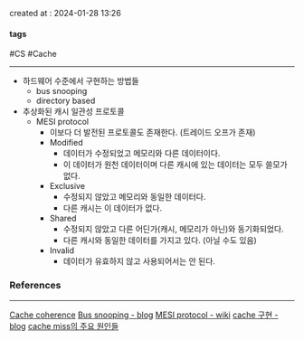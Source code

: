 created at : 2024-01-28 13:26

#### tags

#CS #Cache 

--- 

- 하드웨어 수준에서 구현하는 방법들
	- bus snooping
	- directory based
- 추상화된 캐시 일관성 프로토콜
	- MESI protocol
		- 이보다 더 발전된 프로토콜도 존재한다. (트레이드 오프가 존재)
		- Modified
			- 데이터가 수정되었고 메모리와 다른 데이터이다.
			- 이 데이터가 원천 데이터이며 다른 캐시에 있는 데이터는 모두 쓸모가 없다.
		- Exclusive
			- 수정되지 않았고 메모리와 동일한 데이터다.
			- 다른 캐시는 이 데이터가 없다.
		- Shared
			- 수정되지 않았고 다른 어딘가(캐시, 메모리가 아닌)와 동기화되었다.
			- 다른 캐시와 동일한 데이터를 가지고 있다. (아닐 수도 있음)
		- Invalid
			- 데이터가 유효하지 않고 사용되어서는 안 된다.

### References
---
[Cache coherence](https://en.wikipedia.org/wiki/Cache_coherence)
[Bus snooping - blog](https://cyber0946.tistory.com/78)
[MESI protocol - wiki](https://en.wikipedia.org/wiki/MESI_protocol)
[cache 구현 - blog](https://parksb.github.io/article/29.html)
[cache miss의 주요 원인들](https://lolki.tistory.com/2?category=693350)
